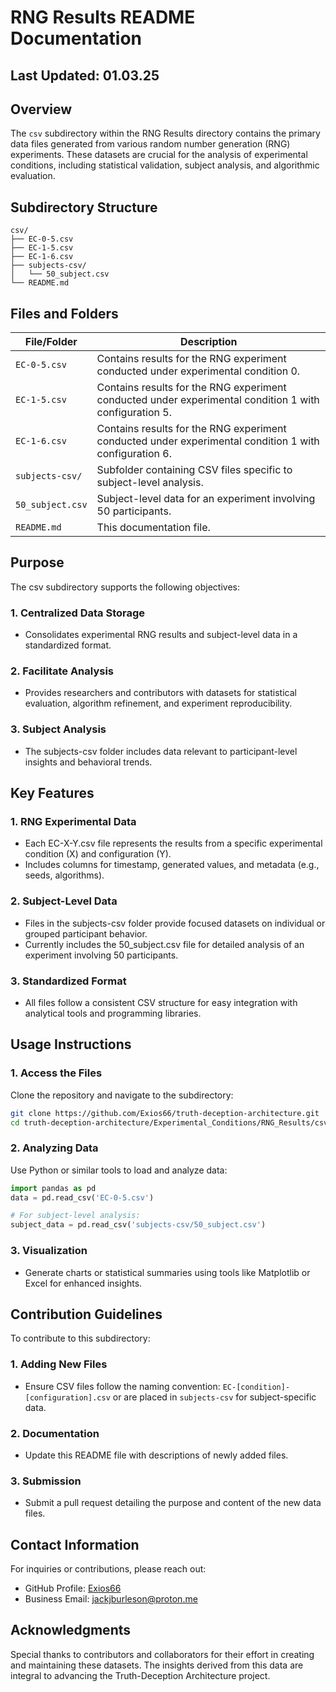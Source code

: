 # RNG Results README Documentation

## Last Updated: 01.03.25

## Overview

The `csv` subdirectory within the RNG Results directory contains the primary data files generated from various random number generation (RNG) experiments. These datasets are crucial for the analysis of experimental conditions, including statistical validation, subject analysis, and algorithmic evaluation.

## Subdirectory Structure

```
csv/
├── EC-0-5.csv
├── EC-1-5.csv
├── EC-1-6.csv
├── subjects-csv/
│   └── 50_subject.csv
└── README.md
```

## Files and Folders

| File/Folder | Description |
|------------|-------------|
| `EC-0-5.csv` | Contains results for the RNG experiment conducted under experimental condition 0. |
| `EC-1-5.csv` | Contains results for the RNG experiment conducted under experimental condition 1 with configuration 5. |
| `EC-1-6.csv` | Contains results for the RNG experiment conducted under experimental condition 1 with configuration 6. |
| `subjects-csv/` | Subfolder containing CSV files specific to subject-level analysis. |
| `50_subject.csv` | Subject-level data for an experiment involving 50 participants. |
| `README.md` | This documentation file. |

## Purpose

The csv subdirectory supports the following objectives:

### 1. Centralized Data Storage
- Consolidates experimental RNG results and subject-level data in a standardized format.

### 2. Facilitate Analysis
- Provides researchers and contributors with datasets for statistical evaluation, algorithm refinement, and experiment reproducibility.

### 3. Subject Analysis
- The subjects-csv folder includes data relevant to participant-level insights and behavioral trends.

## Key Features

### 1. RNG Experimental Data
- Each EC-X-Y.csv file represents the results from a specific experimental condition (X) and configuration (Y).
- Includes columns for timestamp, generated values, and metadata (e.g., seeds, algorithms).

### 2. Subject-Level Data
- Files in the subjects-csv folder provide focused datasets on individual or grouped participant behavior.
- Currently includes the 50_subject.csv file for detailed analysis of an experiment involving 50 participants.

### 3. Standardized Format
- All files follow a consistent CSV structure for easy integration with analytical tools and programming libraries.

## Usage Instructions

### 1. Access the Files
Clone the repository and navigate to the subdirectory:

```bash
git clone https://github.com/Exios66/truth-deception-architecture.git
cd truth-deception-architecture/Experimental_Conditions/RNG_Results/csv
```

### 2. Analyzing Data
Use Python or similar tools to load and analyze data:

```python
import pandas as pd
data = pd.read_csv('EC-0-5.csv')

# For subject-level analysis:
subject_data = pd.read_csv('subjects-csv/50_subject.csv')
```

### 3. Visualization
- Generate charts or statistical summaries using tools like Matplotlib or Excel for enhanced insights.

## Contribution Guidelines

To contribute to this subdirectory:

### 1. Adding New Files
- Ensure CSV files follow the naming convention: `EC-[condition]-[configuration].csv` or are placed in `subjects-csv` for subject-specific data.

### 2. Documentation
- Update this README file with descriptions of newly added files.

### 3. Submission
- Submit a pull request detailing the purpose and content of the new data files.

## Contact Information

For inquiries or contributions, please reach out:
- GitHub Profile: [Exios66](https://github.com/Exios66)
- Business Email: jackjburleson@proton.me

## Acknowledgments

Special thanks to contributors and collaborators for their effort in creating and maintaining these datasets. The insights derived from this data are integral to advancing the Truth-Deception Architecture project.